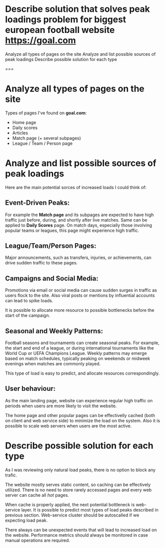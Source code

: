 # Describe solution that solves peak loadings problem for biggest european football website https://goal.com  
Analyze all types of pages on the site
Analyze  and list possible sources of peak loadings
Describe possible solution for each type 

===

# Analyze all types of pages on the site

Types of pages I've found on **goal.com**:

- Home page
- Daily scores
- Articles
- Match page (+ several subpages)
- League / Team / Person page

# Analyze and list possible sources of peak loadings

Here are the main potential sorces of increased loads I could think of:

## Event-Driven Peaks: 
For example the **Match page** and its subpages are expected to have high traffic just before, during, and shortly after live matches. Same can be applied to **Daily Scores** page. On match days, especially those involving popular teams or leagues, this page might experience high traffic.
## League/Team/Person Pages: 
Major announcements, such as transfers, injuries, or achievements, can drive sudden traffic to these pages.

## Campaigns and Social Media: 

Promotions via email or social media can cause sudden surges in traffic as users flock to the site. Also viral posts or mentions by influential accounts can lead to spike loads. 

It is possible to allocate more resource to possible bottlenecks before the start of the campaign.

## Seasonal and Weekly Patterns:

Football seasons and tournaments can create seasonal peaks. For example, the start and end of a league, or during international tournaments like the World Cup or UEFA Champions League.
Weekly patterns may emerge based on match schedules, typically peaking on weekends or midweek evenings when matches are commonly played.

This type of load is easy to predict, and allocate resources correspondingly.

## User behaviour: 

As the main landing page, website can experience regular high traffic on periods when users are more likely to visit the website.

The home page and other popular pages can be effectivelly cached (both on client and web service side) to minimize the load on the system. Also it is possible to scale web servers when users are the most active.

# Describe possible solution for each type

As I was reviewing only natural load peaks, there is no option to block any trafic. 

The website mostly serves static content, so caching can be effectively utilized. There is no need to store rarely accessed pages and every web server can cache all *hot* pages.

When cache is properly applied, the next potential bottleneck is web-service layer. It is possible to predict most types of load peaks described in previous section. Web-service cluster should be autoscalled if we expecting load peak.

There always can be unexpected events that will lead to increased load on the website. Performance metrics should always be monitored in case manual operations are required.
